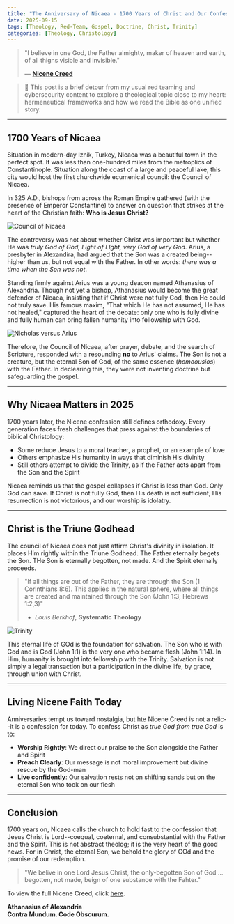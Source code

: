 ```yaml
---
title: "The Anniversary of Nicaea - 1700 Years of Christ and Our Confession"
date: 2025-09-15
tags: [Theology, Red-Team, Gospel, Doctrine, Christ, Trinity]
categories: [Theology, Christology]
---
```

> "I believe in one God, the Father almighty, maker of heaven and earth, of all thigns visible and invisible."
>
> — **[Nicene Creed](https://www.dosp.org/our-faith/prayers/nicene-creed/?gad_source=1&gad_campaignid=12879161234&gbraid=0AAAAABm0lZLE8hTs67nm9-Pj_cLWJ4oPf&gclid=EAIaIQobChMIqvji5OKrjwMVmhCtBh3qOxfFEAAYASAAEgKINPD_BwE)**

>🚧 This post is a brief detour from my usual red teaming and cybersecurity content to explore a theological topic close to my heart: hermeneutical frameworks and how we read the Bible as one unified story.

---

## 1700 Years of Nicaea

Situation in modern-day Iznik, Turkey, Nicaea was a beautiful town in the perfect spot. It was less than one-hundred miles from the metroplics of Constantinople. Situation along the coast of a large and peaceful lake, this city would host the first churchwide ecumenical council: the Council of Nicaea. 

In 325 A.D., bishops from across the Roman Empire gathered (with the presence of Emperor Constantine) to answer on question that strikes at the heart of the Christian faith: **Who is Jesus Christ?**

![Council of Nicaea](https://www.nicenesecurity.com/assets/img/Theology/Council_of_Nicaea/Nicea.png)

The controversy was not about whether Christ was important but whether He was *truly God of God, Light of LIght, very God of very God*. Arius, a presbyter in Alexandira, had argued that the Son was a created being--higher than us, but not equal with the Father. In other words: *there was a time when the Son was not*. 

Standing firmly against Arius was a young deacon named Athanasius of Alexandria. Though not yet a bishop, Athanasius would become the great defender of Nicaea, insisting that if Christ were not fully God, then He could not truly save. His famous maxim, "That which He has not assumed, He has not healed," captured the heart of the debate: only one who is fully divine and fully human can bring fallen humanity into fellowship with God.

![Nicholas versus Arius](https://www.nicenesecurity.com/assets/img/Theology/Council_of_Nicaea/nicholas-and-arius.jpg)

Therefore, the Council of Nicaea, after prayer, debate, and the search of Scripture, responded with a resounding **no** to Arius' claims. The Son is not a creature, but the eternal Son of God, of the same essence (*homoousios*) with the Father. In declearing this, they were not inventing doctrine but safeguarding the gospel. 

---

## Why Nicaea Matters in 2025

1700 years later, the Nicene confession still defines orthodoxy. Every generation faces fresh challenges that press against the boundaries of biblical Christology:

- Some reduce Jesus to a moral teacher, a prophet, or an example of love
- Others emphasize His humanity in ways that diminish His divinity
- Still others attempt to divide the Trinity, as if the Father acts apart from the Son and the Spirit

Nicaea reminds us that the gospel collapses if Christ is less than God. Only God can save. If Christ is not fully God, then His death is not sufficient, His resurrection is not victorious, and our worship is idolatry.

---

## Christ is the Triune Godhead

The council of Nicaea does not just affirm Christ's divinity in isolation. It places Him rightly within the Triune Godhead. The Father eternally begets the Son. THe Son is eternally begotten, not made. And the Spirit eternally proceeds. 

> "If all things are out of the Father, they are through the Son (1 Corinthians 8:6). This applies in the natural sphere, where all things are created and maintained through the Son (John 1:3; Hebrews 1:2,3)"
>
> - *Louis Berkhof*, **Systematic Theology**

![Trinity](https://www.nicenesecurity.com/assets/img/Theology/Council_of_Nicaea/Trinity.jpg)

This eternal life of GOd is the foundation for salvation. The Son who is with God and is God (John 1:1) is the very one who became flesh (John 1:14). In Him, humanity is brought into fellowship with the Trinity. Salvation is not simply a legal transaction but a participation in the divine life, by grace, through union with Christ. 

---

## Living Nicene Faith Today

Anniversaries tempt us toward nostalgia, but hte Nicene Creed is not a relic--it is a confession for today. To confess Christ as *true God from true God* is to:

- **Worship Rightly**: We direct our praise to the Son alongside the Father and Spirit
- **Preach Clearly**: Our message is not moral improvement but divine rescue by the God-man
- **Live confidently**: Our salvation rests not on shifting sands but on the eternal Son who took on our flesh

---

## Conclusion

1700 years on, Nicaea calls the church to hold fast to the confession that Jesus Christ is Lord--coequal, coeternal, and consubstantial with the Father and the Spirit. This is not abstract theolog; it is the very heart of the good news. For in Christ, the eternal Son, we behold the glory of GOd and the promise of our redemption.

> "We belive in one Lord Jesus Christ, the only-begotten Son of God ... begotten, not made, beign of one substance with the Fahter."

To view the full Nicene Creed, click [here](https://www.crcna.org/welcome/beliefs/creeds/nicene-creed).

**Athanasius of Alexandria**  
**Contra Mundum. Code Obscurum.**